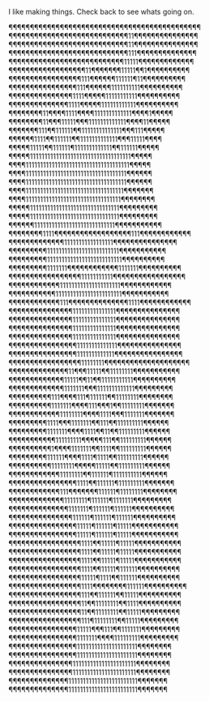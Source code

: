 I like making things. Check back to see whats going on.

¶¶¶¶¶¶¶¶¶¶¶¶¶¶¶¶¶¶¶¶¶¶¶¶¶¶¶¶¶¶¶¶¶¶¶¶¶¶¶¶¶¶¶¶¶
¶¶¶¶¶¶¶¶¶¶¶¶¶¶¶¶¶¶¶¶¶¶¶¶¶¶¶¶11¶¶¶¶¶¶¶¶¶¶¶¶¶¶¶
¶¶¶¶¶¶¶¶¶¶¶¶¶¶¶¶¶¶¶¶¶¶¶¶¶¶¶¶11¶¶¶¶¶¶¶¶¶¶¶¶¶¶¶
¶¶¶¶¶¶¶¶¶¶¶¶¶¶¶¶¶¶¶¶¶¶¶¶¶¶¶¶111¶¶¶¶¶¶¶¶¶¶¶¶¶¶
¶¶¶¶¶¶¶¶¶¶¶¶¶¶¶¶¶¶¶¶¶¶¶¶¶¶¶11111¶¶¶¶¶¶¶¶¶¶¶¶¶
¶¶¶¶¶¶¶¶¶¶¶¶¶¶¶¶¶¶11¶¶¶¶¶¶¶11111¶¶1¶¶¶¶¶¶¶¶¶¶
¶¶¶¶¶¶¶¶¶¶¶¶¶¶¶¶¶111¶¶¶¶¶¶111111¶11¶¶¶¶¶¶¶¶¶¶
¶¶¶¶¶¶¶¶¶¶¶¶¶¶¶¶111¶¶¶¶¶¶1111111111¶¶¶¶¶¶¶¶¶¶
¶¶¶¶¶¶¶¶¶¶¶¶¶¶¶1111¶¶¶¶¶11111111111¶¶¶¶¶¶¶¶¶¶
¶¶¶¶¶¶¶¶¶¶¶¶¶¶1111¶¶¶¶¶111111111111¶¶¶¶¶¶¶¶¶¶
¶¶¶¶¶¶¶¶11¶¶¶¶1111¶¶¶¶1111111111111¶¶¶¶1¶¶¶¶¶
¶¶¶¶¶¶¶¶11¶¶¶11111¶¶¶1111111111111¶¶¶¶11¶¶¶¶¶
¶¶¶¶¶¶¶111¶¶111111¶¶11111111111111¶¶¶111¶¶¶¶¶
¶¶¶¶¶¶1111¶¶111111¶¶1111111111111¶¶¶11111¶¶¶¶
¶¶¶¶¶11111¶¶111111¶1111111111111¶¶111111¶¶¶¶¶
¶¶¶¶¶11111111111111111111111111111111111¶¶¶¶¶
¶¶¶¶111111111111111111111111111111111111¶¶¶¶¶
¶¶¶¶11111111111111111111111111111111111¶¶¶¶¶¶
¶¶¶¶11111111111111111111111111111111111¶¶¶¶¶¶
¶¶¶¶1111111111111111111111111111111111¶¶¶¶¶¶¶
¶¶¶¶111111111111111111111111111111111¶¶¶¶¶¶¶¶
¶¶¶¶¶1111111111111111111111111111111¶¶¶¶¶¶¶¶¶
¶¶¶¶¶1111111111111111111111111111111¶¶¶¶¶¶¶¶¶
¶¶¶¶¶¶1111111111111111111111111111¶¶¶¶¶¶¶¶¶¶¶
¶¶¶¶¶¶¶¶1111¶¶¶¶¶¶¶¶¶¶¶¶¶¶¶¶¶¶111¶¶¶¶¶¶¶¶¶¶¶¶
¶¶¶¶¶¶¶¶¶¶¶¶¶11111111111111111¶¶¶¶¶¶¶¶¶¶¶¶¶¶¶
¶¶¶¶¶¶¶¶¶1111111111111111111111111¶¶¶¶¶¶¶¶¶¶¶
¶¶¶¶¶¶¶¶¶11111111111111111111111111¶¶¶¶¶¶¶¶¶¶
¶¶¶¶¶¶¶¶¶1111111¶¶¶¶¶¶¶¶¶¶¶¶1111111¶¶¶¶¶¶¶¶¶¶
¶¶¶¶¶¶¶¶¶¶¶¶¶¶¶¶¶11111111111¶¶¶¶¶¶¶¶¶¶¶¶¶¶¶¶¶
¶¶¶¶¶¶¶¶¶¶¶¶111111111111111111111¶¶¶¶¶¶¶¶¶¶¶¶
¶¶¶¶¶¶¶¶¶¶¶11111111111111111111111¶¶¶¶¶¶¶¶¶¶¶
¶¶¶¶¶¶¶¶¶¶¶¶111¶¶¶¶¶¶¶¶¶¶¶¶¶¶1111¶¶¶¶¶¶¶¶¶¶¶¶
¶¶¶¶¶¶¶¶¶¶¶¶¶¶¶111111111111111¶¶¶¶¶¶¶¶¶¶¶¶¶¶¶
¶¶¶¶¶¶¶¶¶¶¶¶¶¶¶111111111111111¶¶¶¶¶¶¶¶¶¶¶¶¶¶¶
¶¶¶¶¶¶¶¶¶¶¶¶¶¶¶111111111111111¶¶¶¶¶¶¶¶¶¶¶¶¶¶¶
¶¶¶¶¶¶¶¶¶¶¶¶¶¶¶111111111111111¶¶¶¶¶¶¶¶¶¶¶¶¶¶¶
¶¶¶¶¶¶¶¶¶¶¶¶¶¶¶¶11111111111111¶¶¶¶¶¶¶¶¶¶¶¶¶¶¶
¶¶¶¶¶¶¶¶¶¶¶¶¶¶¶¶1111111111111¶¶¶¶¶¶¶¶¶¶¶¶¶¶¶¶
¶¶¶¶¶¶¶¶¶¶¶¶¶¶¶¶¶11111111¶¶¶¶¶¶¶¶¶¶¶¶¶¶¶¶¶¶¶¶
¶¶¶¶¶¶¶¶¶¶¶¶¶¶11¶¶¶11111¶¶11111111¶¶¶¶¶¶¶¶¶¶¶
¶¶¶¶¶¶¶¶¶¶¶¶¶11111¶¶11¶¶11111111111¶¶¶¶¶¶¶¶¶¶
¶¶¶¶¶¶¶¶¶¶¶¶¶1111111¶¶¶1111111111111¶¶¶¶¶¶¶¶¶
¶¶¶¶¶¶¶¶¶¶111¶¶¶¶111¶111111¶¶11111111¶¶¶¶¶¶¶¶
¶¶¶¶¶¶¶¶¶¶1111111¶¶¶¶111¶¶¶1¶¶11111111¶¶¶¶¶¶¶
¶¶¶¶¶¶¶¶¶¶¶¶11111111¶¶¶¶1111¶¶¶1111111¶¶¶¶¶¶¶
¶¶¶¶¶¶¶¶¶1111¶¶¶1111111¶¶111¶¶111111111¶¶¶¶¶¶
¶¶¶¶¶¶¶¶¶1111111¶¶¶¶1111¶¶11¶¶111111111¶¶¶¶¶¶
¶¶¶¶¶¶¶¶¶¶¶111111111¶¶¶¶¶111¶¶111111111¶¶¶¶¶¶
¶¶¶¶¶¶¶¶¶¶1¶¶¶¶1111111¶¶1111¶¶111111111¶¶¶¶¶¶
¶¶¶¶¶¶¶¶¶111111¶¶¶¶1111¶1111¶¶111111111¶¶¶¶¶¶
¶¶¶¶¶¶¶¶¶¶11111111¶¶¶¶¶11111¶¶111111111¶¶¶¶¶¶
¶¶¶¶¶¶¶¶¶¶¶¶11111111¶¶111111¶1111111111¶¶¶¶¶¶
¶¶¶¶¶¶¶¶¶¶¶¶¶¶¶¶1111¶¶111111¶111111111¶¶¶¶¶¶¶
¶¶¶¶¶¶¶¶¶¶¶¶111¶¶¶¶¶¶¶111111¶11111111¶¶¶¶¶¶¶¶
¶¶¶¶¶¶¶¶¶¶¶¶¶11111111¶111111¶1111111¶¶¶¶¶¶¶¶¶
¶¶¶¶¶¶¶¶¶¶¶¶¶¶1111111¶111111¶111111¶¶¶¶¶¶¶¶¶¶
¶¶¶¶¶¶¶¶¶¶¶¶¶¶¶111111¶111111¶111111¶¶¶¶¶¶¶¶¶¶
¶¶¶¶¶¶¶¶¶¶¶¶¶¶¶¶11111¶111111¶11111¶¶¶¶¶¶¶¶¶¶¶
¶¶¶¶¶¶¶¶¶¶¶¶¶¶¶¶11111¶111111¶11111¶¶¶¶¶¶¶¶¶¶¶
¶¶¶¶¶¶¶¶¶¶¶¶¶¶¶¶¶1111¶¶11111¶11111¶¶¶¶¶¶¶¶¶¶¶
¶¶¶¶¶¶¶¶¶¶¶¶¶¶¶¶¶1111¶¶11111¶11111¶¶¶¶¶¶¶¶¶¶¶
¶¶¶¶¶¶¶¶¶¶¶¶¶¶¶¶¶1111¶¶11111¶11111¶¶¶¶¶¶¶¶¶¶¶
¶¶¶¶¶¶¶¶¶¶¶¶¶¶¶¶¶1111¶¶11111¶111111¶¶¶¶¶¶¶¶¶¶
¶¶¶¶¶¶¶¶¶¶¶¶¶¶¶¶¶11111¶1111¶¶111111¶¶¶¶¶¶¶¶¶¶
¶¶¶¶¶¶¶¶¶¶¶¶¶¶¶¶¶1111¶¶¶¶¶¶¶¶111111¶¶¶¶¶¶¶¶¶¶
¶¶¶¶¶¶¶¶¶¶¶¶¶¶¶¶¶111¶¶111111¶¶11111¶¶¶¶¶¶¶¶¶¶
¶¶¶¶¶¶¶¶¶¶¶¶¶¶¶¶¶11¶¶11111111¶¶1111¶¶¶¶¶¶¶¶¶¶
¶¶¶¶¶¶¶¶¶¶¶¶¶¶¶¶¶11¶¶11111111¶¶11111¶¶¶¶¶¶¶¶¶
¶¶¶¶¶¶¶¶¶¶¶¶¶¶¶¶¶111¶11111111¶¶11111¶¶¶¶¶¶¶¶¶
¶¶¶¶¶¶¶¶¶¶¶¶¶¶¶¶11111¶¶¶111¶¶1111111¶¶¶¶¶¶¶¶¶
¶¶¶¶¶¶¶¶¶¶¶¶¶¶¶¶1111111¶¶¶¶111111111¶¶¶¶¶¶¶¶¶
¶¶¶¶¶¶¶¶¶¶¶¶¶¶¶¶111111111111111111111¶¶¶¶¶¶¶¶
¶¶¶¶¶¶¶¶¶¶¶¶¶¶¶¶111111111111111111111¶¶¶¶¶¶¶¶
¶¶¶¶¶¶¶¶¶¶¶¶¶¶¶1111111111111111111111¶¶¶¶¶¶¶¶
¶¶¶¶¶¶¶¶¶¶¶¶¶¶¶1111111111111111111111¶¶¶¶¶¶¶¶
¶¶¶¶¶¶¶¶¶¶¶¶¶¶111111111111111111111111¶¶¶¶¶¶¶
¶¶¶¶¶¶¶¶¶¶¶¶¶¶111111111111111111111111¶¶¶¶¶¶¶


     
     
     
     
     
     
     
     
     
     
    



                                                                                

                    

                                                                               
